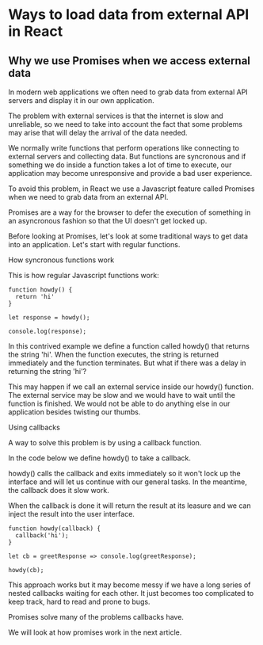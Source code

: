 # Ways to load data from external API in React
## Why we use Promises when we access external data

In modern web applications we often need to grab data from external API servers and display it in our own application.

The problem with external services is that the internet is slow and unreliable, so we need to take into account the fact that some problems may arise that will delay the arrival of the data needed.

We normally write functions that perform operations like connecting to external servers and collecting data. But functions are syncronous and if something we do inside a function takes a lot of time to execute, our application may become unresponsive and provide a bad user experience.

To avoid this problem, in React we use a Javascript feature called Promises when we need to grab data from an external API.

Promises are a way for the browser to defer the execution of something in an asyncronous fashion so that the UI doesn't get locked up.

Before looking at Promises, let's look at some traditional ways to get data into an application. Let's start with regular functions.

How syncronous functions work

This is how regular Javascript functions work:

```
function howdy() {
  return 'hi'
}

let response = howdy();

console.log(response);
```

In this contrived example we define a function called howdy() that returns the string 'hi'. When the function executes, the string is returned immediately and the function terminates.
But what if there was a delay in returning the string 'hi'?

This may happen if we call an external service inside our howdy() function. The external service may be slow and we would have to wait until the function is finished. 
We would not be able to do anything else in our application besides twisting our thumbs.

Using callbacks

A way to solve this problem is by using a callback function.

In the code below we define howdy() to take a callback.

howdy() calls the callback and exits immediately so it won't lock up the interface and will let us continue with our general tasks. In the meantime, the callback does it slow work.

When the callback is done it will return the result at its leasure and we can inject the result into the user interface.

```
function howdy(callback) {
  callback('hi');
}

let cb = greetResponse => console.log(greetResponse);

howdy(cb);
```

This approach works but it may become messy if we have a long series of nested callbacks waiting for each other.
It just becomes too complicated to keep track, hard to read and prone to bugs.

Promises solve many of the problems callbacks have.

We will look at how promises work in the next article.

